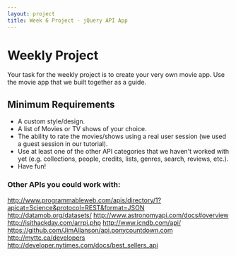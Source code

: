 ```yaml
---
layout: project
title: Week 6 Project - jQuery API App
---
```


# Weekly Project

Your task for the weekly project is to create your very own movie app. Use the movie app that we built together as a guide.

## Minimum Requirements

* A custom style/design.
* A list of Movies or TV shows of your choice.
* The ability to rate the movies/shows using a real user session (we used a guest session in our tutorial).
* Use at least one of the other API categories that we haven't worked with yet (e.g. collections, people, credits, lists, genres, search, reviews, etc.).
* Have fun!

### Other APIs you could work with:

http://www.programmableweb.com/apis/directory/1?apicat=Science&protocol=REST&format=JSON
http://datamob.org/datasets/
http://www.astronomyapi.com/docs#overview
http://isithackday.com/arrpi.php
http://www.icndb.com/api/
https://github.com/JimAllanson/api.ponycountdown.com
http://myttc.ca/developers
http://developer.nytimes.com/docs/best_sellers_api


